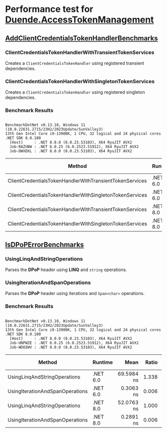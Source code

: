 # Performance test for [Duende.AccessTokenManagement](https://github.com/DuendeSoftware/Duende.AccessTokenManagement)

## [AddClientCredentialsTokenHandlerBenchmarks](AddClientCredentialsTokenHandlerBenchmarks.cs)

### ClientCredentialsTokenHandlerWithTransientTokenServices

Creates a `ClientCredentialsTokenHandler` using registered transient dependencies.

### ClientCredentialsTokenHandlerWithSingletonTokenServices

Creates a `ClientCredentialsTokenHandler` using registered singleton dependencies.

### Benchmark Results

```

BenchmarkDotNet v0.13.10, Windows 11 (10.0.22631.2715/23H2/2023Update/SunValley3)
13th Gen Intel Core i9-13900K, 1 CPU, 32 logical and 24 physical cores
.NET SDK 8.0.100
  [Host]     : .NET 8.0.0 (8.0.23.53103), X64 RyuJIT AVX2
  Job-RAZUBW : .NET 6.0.25 (6.0.2523.51912), X64 RyuJIT AVX2
  Job-DWXEKL : .NET 8.0.0 (8.0.23.53103), X64 RyuJIT AVX2

```
| Method                                                  | Runtime  | Mean      | Ratio | Gen0   | Allocated | Alloc Ratio |
|-------------------------------------------------------- |--------- |----------:|------:|-------:|----------:|------------:|
| ClientCredentialsTokenHandlerWithTransientTokenServices | .NET 6.0 | 117.03 ns |  1.37 | 0.0229 |     432 B |        1.00 |
| ClientCredentialsTokenHandlerWithSingletonTokenServices | .NET 6.0 |  71.99 ns |  0.84 | 0.0038 |      72 B |        0.17 |
| ClientCredentialsTokenHandlerWithTransientTokenServices | .NET 8.0 |  85.62 ns |  1.00 | 0.0229 |     432 B |        1.00 |
| ClientCredentialsTokenHandlerWithSingletonTokenServices | .NET 8.0 |  48.94 ns |  0.57 | 0.0038 |      72 B |        0.17 |

## [IsDPoPErrorBenchmarks](IsDPoPErrorBenchmarks.cs)

### UsingLinqAndStringOperations

Parses the **DPoP** header using **LINQ** and `string` operations.

### UsingIterationAndSpanOperations

Parses the **DPoP** header using iterations and `Span<char>` operations.

### Benchmark Results

```

BenchmarkDotNet v0.13.10, Windows 11 (10.0.22631.2715/23H2/2023Update/SunValley3)
13th Gen Intel Core i9-13900K, 1 CPU, 32 logical and 24 physical cores
.NET SDK 8.0.100
  [Host]     : .NET 8.0.0 (8.0.23.53103), X64 RyuJIT AVX2
  Job-UNPWZE : .NET 6.0.25 (6.0.2523.51912), X64 RyuJIT AVX2
  Job-WDOIWV : .NET 8.0.0 (8.0.23.53103), X64 RyuJIT AVX2

```
| Method                          | Runtime  | Mean       | Ratio | Gen0   | Allocated | Alloc Ratio |
|-------------------------------- |--------- |-----------:|------:|-------:|----------:|------------:|
| UsingLinqAndStringOperations    | .NET 6.0 | 69.5984 ns | 1.338 | 0.0088 |     168 B |        1.00 |
| UsingIterationAndSpanOperations | .NET 6.0 |  0.3063 ns | 0.006 |      - |         - |        0.00 |
| UsingLinqAndStringOperations    | .NET 8.0 | 52.0763 ns | 1.000 | 0.0089 |     168 B |        1.00 |
| UsingIterationAndSpanOperations | .NET 8.0 |  0.2891 ns | 0.006 |      - |         - |        0.00 |

